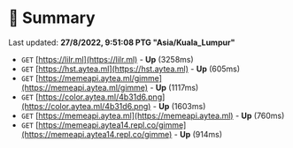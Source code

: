 # 📖 Summary
Last updated: **27/8/2022, 9:51:08 PTG "Asia/Kuala_Lumpur"**

- `GET` [https://lilr.ml](https://lilr.ml) - **Up** (3258ms)
- `GET` [https://hst.aytea.ml](https://hst.aytea.ml) - **Up** (605ms)
- `GET` [https://memeapi.aytea.ml/gimme](https://memeapi.aytea.ml/gimme) - **Up** (1117ms)
- `GET` [https://color.aytea.ml/4b31d6.png](https://color.aytea.ml/4b31d6.png) - **Up** (1603ms)
- `GET` [https://memeapi.aytea.ml](https://memeapi.aytea.ml) - **Up** (760ms)
- `GET` [https://memeapi.aytea14.repl.co/gimme](https://memeapi.aytea14.repl.co/gimme) - **Up** (914ms)
